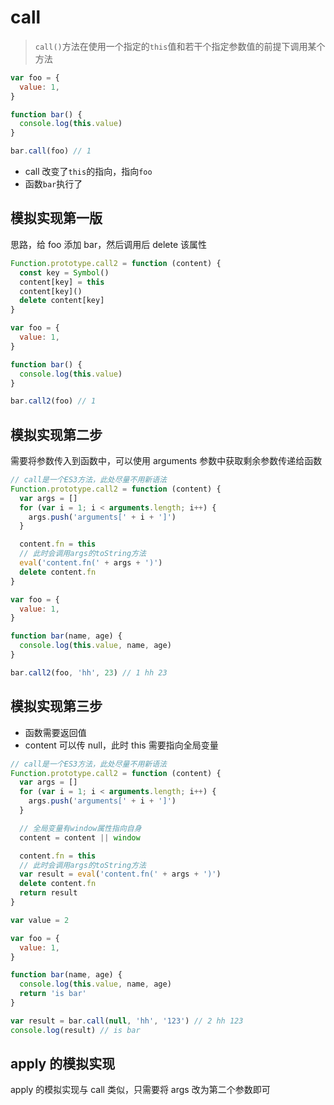 # call

> `call()`方法在使用一个指定的`this`值和若干个指定参数值的前提下调用某个方法

```javascript
var foo = {
  value: 1,
}

function bar() {
  console.log(this.value)
}

bar.call(foo) // 1
```

- call 改变了`this`的指向，指向`foo`
- 函数`bar`执行了

## 模拟实现第一版

思路，给 foo 添加 bar，然后调用后 delete 该属性

```javascript
Function.prototype.call2 = function (content) {
  const key = Symbol()
  content[key] = this
  content[key]()
  delete content[key]
}

var foo = {
  value: 1,
}

function bar() {
  console.log(this.value)
}

bar.call2(foo) // 1
```

## 模拟实现第二步

需要将参数传入到函数中，可以使用 arguments 参数中获取剩余参数传递给函数

```javascript
// call是一个ES3方法，此处尽量不用新语法
Function.prototype.call2 = function (content) {
  var args = []
  for (var i = 1; i < arguments.length; i++) {
    args.push('arguments[' + i + ']')
  }

  content.fn = this
  // 此时会调用args的toString方法
  eval('content.fn(' + args + ')')
  delete content.fn
}

var foo = {
  value: 1,
}

function bar(name, age) {
  console.log(this.value, name, age)
}

bar.call2(foo, 'hh', 23) // 1 hh 23
```

## 模拟实现第三步

- 函数需要返回值
- content 可以传 null，此时 this 需要指向全局变量

```javascript
// call是一个ES3方法，此处尽量不用新语法
Function.prototype.call2 = function (content) {
  var args = []
  for (var i = 1; i < arguments.length; i++) {
    args.push('arguments[' + i + ']')
  }

  // 全局变量有window属性指向自身
  content = content || window

  content.fn = this
  // 此时会调用args的toString方法
  var result = eval('content.fn(' + args + ')')
  delete content.fn
  return result
}

var value = 2

var foo = {
  value: 1,
}

function bar(name, age) {
  console.log(this.value, name, age)
  return 'is bar'
}

var result = bar.call(null, 'hh', '123') // 2 hh 123
console.log(result) // is bar
```

## apply 的模拟实现

apply 的模拟实现与 call 类似，只需要将 args 改为第二个参数即可
